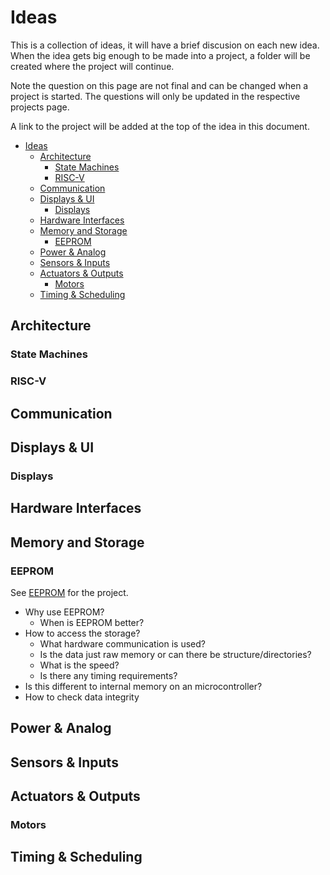 # Ideas

This is a collection of ideas, it will have a brief discusion on each new idea. When the idea gets big enough to be made into a project, a folder will be created where the project will continue.

Note the question on this page are not final and can be changed when a project is started. The questions will only be updated in the respective projects page.

A link to the project will be added at the top of the idea in this document.

- [Ideas](#ideas)
  - [Architecture](#architecture)
    - [State Machines](#state-machines)
    - [RISC-V](#risc-v)
  - [Communication](#communication)
  - [Displays \& UI](#displays--ui)
    - [Displays](#displays)
  - [Hardware Interfaces](#hardware-interfaces)
  - [Memory and Storage](#memory-and-storage)
    - [EEPROM](#eeprom)
  - [Power \& Analog](#power--analog)
  - [Sensors \& Inputs](#sensors--inputs)
  - [Actuators \& Outputs](#actuators--outputs)
    - [Motors](#motors)
  - [Timing \& Scheduling](#timing--scheduling)



## Architecture
<!-- ### RISC-V, ARM, instruction sets -->
### State Machines
### RISC-V
## Communication
<!-- ### Serial, RF, CAN, wireless protocols -->

## Displays & UI
<!-- ### LCDs, OLEDs, LED matrices -->
### Displays


## Hardware Interfaces
<!-- ### I²C, SPI, UART, GPIO, ADC, etc. -->

## Memory and Storage
<!-- ### EEPROM, flash, RAM -->
### EEPROM
See [EEPROM](Projects/Memory_and_Storage/EEPROM/README.md) for the project.

- Why use EEPROM?
  - When is EEPROM better?
- How to access the storage?
  - What hardware communication is used?
  - Is the data just raw memory or can there be structure/directories?
  - What is the speed?
  - Is there any timing requirements?
- Is this different to internal memory on an microcontroller?
- How to check data integrity 
  
## Power & Analog
<!-- ### Voltage regulation, battery power, analog signals -->

## Sensors & Inputs
<!-- ### Buttons, switches, temperature sensors, etc. -->

## Actuators & Outputs
<!-- ### Motors, servos, LEDs, buzzers -->

### Motors

## Timing & Scheduling
<!-- ### Timers, delays, debouncing, real-time tasks -->




